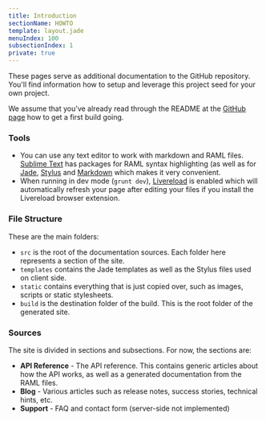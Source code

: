 ```yaml
---
title: Introduction
sectionName: HOWTO
template: layout.jade
menuIndex: 100
subsectionIndex: 1
private: true
---
```


These pages serve as additional documentation to the GitHub repository. You'll
find information how to setup and leverage this project seed for your own 
project.

We assume that you've already read through the README at the 
[GitHub page](https://github.com/lotaris/apidoc-seed) how to get a first build
going.


### Tools

 - You can use any text editor to work with markdown and RAML files. 
   [Sublime Text][sublime] has packages for RAML syntax highlighting (as well 
   as for [Jade][jade], [Stylus][stylus] and [Markdown][md] which makes it 
   very convenient.
 - When running in dev mode (`grunt dev`), [Livereload][lr] is enabled which 
   will automatically refresh your page after editing your files if you install
   the Livereload browser extension.

[sublime]: http://www.sublimetext.com/
[md]: http://daringfireball.net/projects/markdown/syntax
[jade]: http://jade-lang.com/
[stylus]: http://learnboost.github.io/stylus/
[lr]: http://livereload.com/


### File Structure

These are the main folders:

 - `src` is the root of the documentation sources. Each folder here represents 
   a section of the site.
 - `templates` contains the Jade templates as well as the Stylus files used on
   client side.
 - `static` contains everything that is just copied over, such as images, 
   scripts or static stylesheets.
 - `build` is the destination folder of the build. This is the root folder of
   the generated site.


### Sources

The site is divided in sections and subsections. For now, the sections are:
 
 - **API Reference** - The API reference. This contains generic articles about 
   how the API works, as well as a generated documentation from the RAML files.
 - **Blog** - Various articles such as release notes, success stories, 
   technical hints, etc.
 - **Support** - FAQ and contact form (server-side not implemented)
